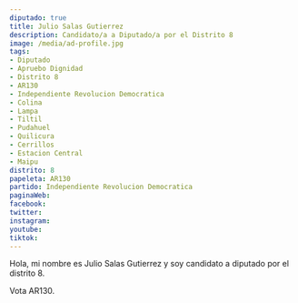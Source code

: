```yaml
---
diputado: true
title: Julio Salas Gutierrez
description: Candidato/a a Diputado/a por el Distrito 8
image: /media/ad-profile.jpg
tags:
- Diputado
- Apruebo Dignidad
- Distrito 8
- AR130
- Independiente Revolucion Democratica
- Colina
- Lampa
- Tiltil
- Pudahuel
- Quilicura
- Cerrillos
- Estacion Central
- Maipu
distrito: 8
papeleta: AR130
partido: Independiente Revolucion Democratica
paginaWeb:
facebook:
twitter:
instagram:
youtube:
tiktok:
---
```

Hola, mi nombre es Julio Salas Gutierrez y soy candidato a diputado por el distrito 8.

Vota AR130.
